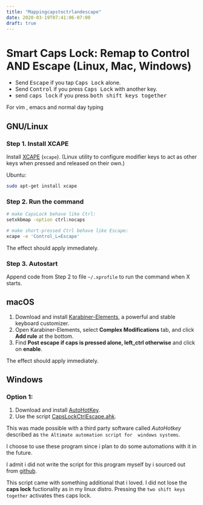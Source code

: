 ```yaml
---
title: "Mappingcapstoctrlandescape"
date: 2020-03-19T07:41:06-07:00
draft: true
---
```

# Smart Caps Lock: Remap to Control AND Escape (Linux, Mac, Windows)


- Send <kbd>Escape</kbd> if you tap <kbd>Caps Lock</kbd> alone.
- Send <kbd>Control</kbd> if you press <kbd>Caps Lock</kbd> with another key.
- send <kbd>caps lock</kbd> if you press <kbd>both shift keys together</kbd>

For vim , emacs and normal day typing

## GNU/Linux

### Step 1. Install XCAPE

Install [XCAPE](https://github.com/alols/xcape) (`xcape`). (Linux utility to configure modifier keys to act as other keys when pressed and released on their own.)

Ubuntu:

```bash
sudo apt-get install xcape
```

### Step 2. Run the command

```bash
# make CapsLock behave like Ctrl:
setxkbmap -option ctrl:nocaps

# make short-pressed Ctrl behave like Escape:
xcape -e 'Control_L=Escape'
```
The effect should apply immediately.

### Step 3. Autostart

Append code from Step 2 to file `~/.xprofile` to run the command when X starts.

## macOS

1. Download and install [Karabiner-Elements](https://pqrs.org/osx/karabiner/), a powerful and stable keyboard customizer.
2. Open Karabiner-Elements, select **Complex Modifications** tab, and click **Add rule** at the bottom.
3. Find **Post escape if caps is pressed alone, left_ctrl otherwise** and click on **enable**.

The effect should apply immediately.

## Windows

### Option 1:

1. Download and install [AutoHotKey](https://autohotkey.com/).
2. Use the script [CapsLockCtrlEscape.ahk](https://github.com/eduuh/ahk-caps-ctrl-esc).

This was made possible with a third party software called *AutoHotkey* described as `the Altimate automation script for 
windows systems`. 

I choose to use these program since i plan to do some automations with it in the future.

I admit i did not write the script for this program myself by i sourced out from [github](https://github.com/eduuh/ahk-caps-ctrl-esc).

This script came with something additional that i loved. I did not lose the **caps lock** fuctionality as in my linux distro. Pressing the `two
shift keys together` activates thes caps lock.




